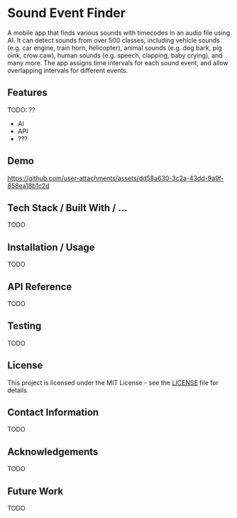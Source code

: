 # Sound Event Finder

A mobile app that finds various sounds with timecodes in an audio file using AI. 
It can detect sounds from over 500 classes, including vehicle sounds (e.g. car engine,
train horn, helicopter), animal sounds (e.g. dog bark, pig oink, crow caw), 
human sounds (e.g. speech, clapping, baby crying), and many more. The app assigns time
intervals for each sound event, and allow overlapping intervals for different events.


## Features

TODO: ??

- AI
- API
- ???


## Demo



https://github.com/user-attachments/assets/dd58a630-3c2a-43dd-9a9f-858ea18b1c2d



## Tech Stack / Built With / ...

TODO


## Installation / Usage

TODO

## API Reference

TODO

## Testing

TODO

## License

This project is licensed under the MIT License - see the [LICENSE](LICENSE) file for details.

## Contact Information

TODO

## Acknowledgements

TODO

## Future Work

TODO
